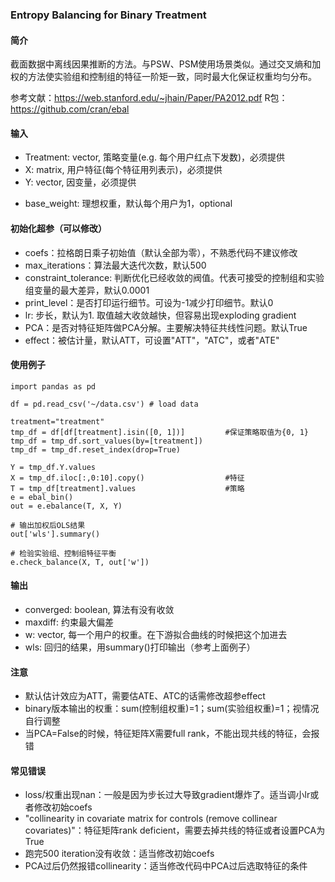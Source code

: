### Entropy Balancing for Binary Treatment

#### 简介
截面数据中离线因果推断的方法。与PSW、PSM使用场景类似。通过交叉熵和加权的方法使实验组和控制组的特征一阶矩一致，同时最大化保证权重均匀分布。

参考文献：https://web.stanford.edu/~jhain/Paper/PA2012.pdf
R包：https://github.com/cran/ebal

#### 输入
* Treatment: vector, 策略变量(e.g. 每个用户红点下发数)，必须提供
* X: matrix, 用户特征(每个特征用列表示)，必须提供
* Y: vector, 因变量，必须提供
<!-- optional -->
* base_weight: 理想权重，默认每个用户为1，optional

#### 初始化超参（可以修改）
* coefs：拉格朗日乘子初始值（默认全部为零），不熟悉代码不建议修改
* max_iterations：算法最大迭代次数，默认500
* constraint_tolerance: 判断优化已经收敛的阀值。代表可接受的控制组和实验组变量的最大差异，默认0.0001
* print_level：是否打印运行细节。可设为-1减少打印细节。默认0
* lr: 步长，默认为1. 取值越大收敛越快，但容易出现exploding gradient
* PCA：是否对特征矩阵做PCA分解。主要解决特征共线性问题。默认True
* effect：被估计量，默认ATT，可设置"ATT"，"ATC"，或者"ATE"

#### 使用例子

```
import pandas as pd

df = pd.read_csv('~/data.csv') # load data

treatment="treatment"
tmp_df = df[df[treatment].isin([0, 1])]         #保证策略取值为{0, 1}
tmp_df = tmp_df.sort_values(by=[treatment])
tmp_df = tmp_df.reset_index(drop=True)

Y = tmp_df.Y.values
X = tmp_df.iloc[:,0:10].copy()                  #特征
T = tmp_df[treatment].values                    #策略
e = ebal_bin()
out = e.ebalance(T, X, Y)

# 输出加权后OLS结果
out['wls'].summary()

# 检验实验组、控制组特征平衡
e.check_balance(X, T, out['w'])
```

#### 输出
* converged: boolean, 算法有没有收敛
* maxdiff: 约束最大偏差
* w: vector, 每一个用户的权重。在下游拟合曲线的时候把这个加进去
* wls: 回归的结果，用summary()打印输出（参考上面例子）

#### 注意
* 默认估计效应为ATT，需要估ATE、ATC的话需修改超参effect
* binary版本输出的权重：sum(控制组权重)=1；sum(实验组权重)=1；视情况自行调整
* 当PCA=False的时候，特征矩阵X需要full rank，不能出现共线的特征，会报错

#### 常见错误
* loss/权重出现nan：一般是因为步长过大导致gradient爆炸了。适当调小lr或者修改初始coefs
* "collinearity in covariate matrix for controls (remove collinear covariates)"：特征矩阵rank deficient，需要去掉共线的特征或者设置PCA为True
* 跑完500 iteration没有收敛：适当修改初始coefs
* PCA过后仍然报错collinearity：适当修改代码中PCA过后选取特征的条件


